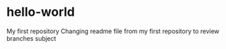 # hello-world
My first repository
Changing readme file from my first repository to review branches subject
